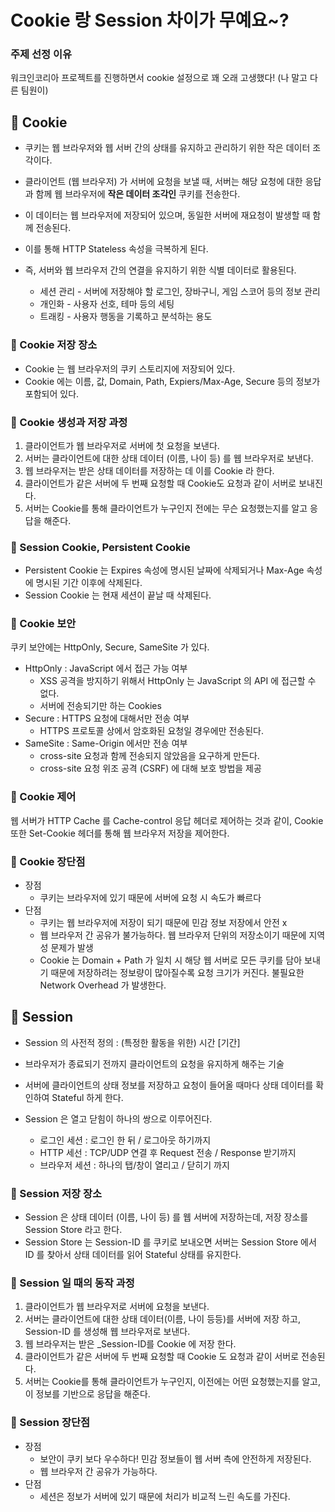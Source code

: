 # Cookie 랑 Session 차이가 무예요~?

### 주제 선정 이유

워크인코리아 프로젝트를 진행하면서 cookie 설정으로 꽤 오래 고생했다! (나 말고 다른 팀원이)

## 🍪 Cookie

- 쿠키는 웹 브라우저와 웹 서버 간의 상태를 유지하고 관리하기 위한 작은 데이터 조각이다.
- 클라이언트 (웹 브라우저) 가 서버에 요청을 보낼 때, 서버는 해당 요청에 대한 응답과 함께 웹 브라우저에 **작은 데이터 조각인** 쿠키를 전송한다.
- 이 데이터는 웹 브라우저에 저장되어 있으며, 동일한 서버에 재요청이 발생할 때 함께 전송된다.
- 이를 통해 HTTP Stateless 속성을 극복하게 된다.

- 즉, 서버와 웹 브라우저 간의 연결을 유지하기 위한 식별 데이터로 활용된다.

  - 세션 관리 - 서버에 저장해야 할 로그인, 장바구니, 게임 스코어 등의 정보 관리
  - 개인화 - 사용자 선호, 테마 등의 세팅
  - 트래킹 - 사용자 행동을 기록하고 분석하는 용도

### 🍪 Cookie 저장 장소

- Cookie 는 웹 브라우저의 쿠키 스토리지에 저장되어 있다.
- Cookie 에는 이름, 값, Domain, Path, Expiers/Max-Age, Secure 등의 정보가 포함되어 있다.

### 🍪 Cookie 생성과 저장 과정

1. 클라이언트가 웹 브라우저로 서버에 첫 요청을 보낸다.
2. 서버는 클라이언트에 대한 상태 데이터 (이름, 나이 등) 를 웹 브라우저로 보낸다.
3. 웹 브라우저는 받은 상태 데이터를 저장하는 데 이를 Cookie 라 한다.
4. 클라이언트가 같은 서버에 두 번째 요청할 때 Cookie도 요청과 같이 서버로 보내진다.
5. 서버는 Cookie를 통해 클라이언트가 누구인지 전에는 무슨 요청했는지를 알고 응답을 해준다.

### 🍪 Session Cookie, Persistent Cookie

- Persistent Cookie 는 Expires 속성에 명시된 날짜에 삭제되거나 Max-Age 속성에 명시된 기간 이후에 삭제된다.
- Session Cookie 는 현재 세션이 끝날 때 삭제된다.

### 🍪 Cookie 보안

쿠키 보안에는 HttpOnly, Secure, SameSite 가 있다.

- HttpOnly : JavaScript 에서 접근 가능 여부
  - XSS 공격을 방지하기 위해서 HttpOnly 는 JavaScript 의 API 에 접근할 수 없다.
  - 서버에 전송되기만 하는 Cookies
- Secure : HTTPS 요청에 대해서만 전송 여부
  - HTTPS 프로토콜 상에서 암호화된 요청일 경우에만 전송된다.
- SameSite : Same-Origin 에서만 전송 여부
  - cross-site 요청과 함께 전송되지 않았음을 요구하게 만든다.
  - cross-site 요청 위조 공격 (CSRF) 에 대해 보호 방법을 제공

### 🍪 Cookie 제어

웹 서버가 HTTP Cache 를 Cache-control 응답 헤더로 제어하는 것과 같이, Cookie 또한 Set-Cookie 헤더를 통해 웹 브라우저 저장을 제어한다.

### 🍪 Cookie 장단점

- 장점
  - 쿠키는 브라우저에 있기 때문에 서버에 요청 시 속도가 빠르다
- 단점
  - 쿠키는 웹 브라우저에 저장이 되기 때문에 민감 정보 저장에서 안전 x
  - 웹 브라우저 간 공유가 불가능하다. 웹 브라우저 단위의 저장소이기 때문에 지역성 문제가 발생
  - Cookie 는 Domain + Path 가 일치 시 해당 웹 서버로 모든 쿠키를 담아 보내기 때문에 저장하려는 정보량이 많아질수록 요청 크기가 커진다. 불필요한 Network Overhead 가 발생한다.

## 🥦 Session

- Session 의 사전적 정의 : (특정한 활동을 위한) 시간 [기간]
- 브라우저가 종료되기 전까지 클라이언트의 요청을 유지하게 해주는 기술
- 서버에 클라이언트의 상태 정보를 저장하고 요청이 들어올 때마다 상태 데이터를 확인하여 Stateful 하게 한다.

- Session 은 열고 닫힘이 하나의 쌍으로 이루어진다.
  - 로그인 세션 : 로그인 한 뒤 / 로그아웃 하기까지
  - HTTP 세선 : TCP/UDP 연결 후 Request 전송 / Response 받기까지
  - 브라우저 세션 : 하나의 탭/창이 열리고 / 닫히기 까지

### 🥦 Session 저장 장소

- Session 은 상태 데이터 (이름, 나이 등) 를 웹 서버에 저장하는데, 저장 장소를 Session Store 라고 한다.
- Session Store 는 Session-ID 를 쿠키로 보내오면 서버는 Session Store 에서 ID 를 찾아서 상태 데이터를 읽어 Stateful 상태를 유지한다.

### 🥦 Session 일 때의 동작 과정

1. 클라이언트가 웹 브라우저로 서버에 요청을 보낸다.
2. 서버는 클라이언트에 대한 상태 데이터(이름, 나이 등등)를 서버에 저장 하고, Session-ID 를 생성해 웹 브라우저로 보낸다.
3. 웹 브라우저는 받은 \_Session-ID를 Cookie 에 저장 한다.
4. 클라이언트가 같은 서버에 두 번째 요청할 때 Cookie 도 요청과 같이 서버로 전송된다.
5. 서버는 Cookie를 통해 클라이언트가 누구인지, 이전에는 어떤 요청했는지를 알고, 이 정보를 기반으로 응답을 해준다.

### 🥦 Session 장단점

- 장점
  - 보안이 쿠키 보다 우수하다! 민감 정보들이 웹 서버 측에 안전하게 저장된다.
  - 웹 브라우저 간 공유가 가능하다.
- 단점
  - 세션은 정보가 서버에 있기 때문에 처리가 비교적 느린 속도를 가진다.
